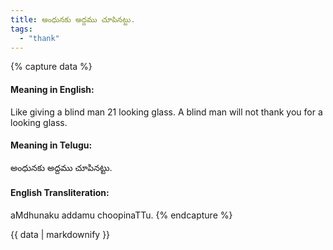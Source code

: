 ```yaml
---
title: అంధునకు అద్దము చూపినట్టు.
tags:
  - "thank"
---
```


{% capture data %}
#### Meaning in English:
Like giving a blind man 21 looking glass.
A blind man will not thank you for a looking glass.

#### Meaning in Telugu:
అంధునకు అద్దము చూపినట్టు.

#### English Transliteration:
aMdhunaku addamu choopinaTTu.
{% endcapture %}

{{ data | markdownify }}

